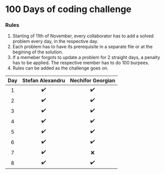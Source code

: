 # 100 Days of coding challenge

### Rules
1. Starting of 11th of November, every collaborator has to add a solved problem every day, in the respective day.
2. Each problem has to have its prerequisite in a separate file or at the begining of the solution.
3. If a memeber forgots to update a problem for 2 straight days, a penalty has to be applied. The respective member has to do 100 burpees.
4. Rules can be added as the challenge goes on.


| Day | Stefan Alexandru | Nechifor Georgian |
| :---: | :---: | :---: |
| 1 | :heavy_check_mark: | :heavy_check_mark: |
| 2 | :heavy_check_mark: | :heavy_check_mark: |
| 3 | :heavy_check_mark: | :heavy_check_mark: |
| 4 | :heavy_check_mark: | :heavy_check_mark: |
| 5 | :heavy_check_mark: | :heavy_check_mark: |
| 6 | :heavy_check_mark: | :heavy_check_mark: |
| 7 | :heavy_check_mark: | :x: |
| 8 | :heavy_check_mark: | :heavy_check_mark: |
